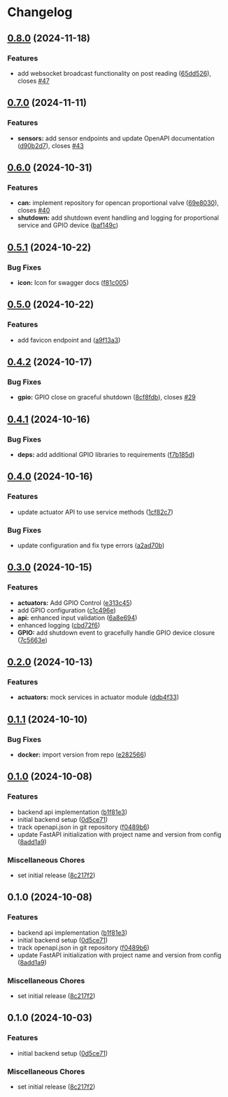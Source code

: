 # Changelog

## [0.8.0](https://github.com/FelizCoder/crewstand.backend/compare/v0.7.0...v0.8.0) (2024-11-18)


### Features

* add websocket broadcast functionality on post reading ([65dd526](https://github.com/FelizCoder/crewstand.backend/commit/65dd5260718fe6f2f1ecd6df5e362230ab5df16c)), closes [#47](https://github.com/FelizCoder/crewstand.backend/issues/47)

## [0.7.0](https://github.com/FelizCoder/crewstand.backend/compare/v0.6.0...v0.7.0) (2024-11-11)


### Features

* **sensors:** add sensor endpoints and update OpenAPI documentation ([d90b2d7](https://github.com/FelizCoder/crewstand.backend/commit/d90b2d73a52760f91cab78c414cc1944fe1d408c)), closes [#43](https://github.com/FelizCoder/crewstand.backend/issues/43)

## [0.6.0](https://github.com/FelizCoder/crewstand.backend/compare/v0.5.1...v0.6.0) (2024-10-31)


### Features

* **can:** implement repository for opencan proportional valve ([69e8030](https://github.com/FelizCoder/crewstand.backend/commit/69e8030ff684374b8589716151be87c6e5786564)), closes [#40](https://github.com/FelizCoder/crewstand.backend/issues/40)
* **shutdown:** add shutdown event handling and logging for proportional service and GPIO device ([baf149c](https://github.com/FelizCoder/crewstand.backend/commit/baf149cb7651fdea7c2a4f2a390a73cab2714bed))

## [0.5.1](https://github.com/FelizCoder/crewstand.backend/compare/v0.5.0...v0.5.1) (2024-10-22)


### Bug Fixes

* **icon:** Icon for swagger docs ([f81c005](https://github.com/FelizCoder/crewstand.backend/commit/f81c0050b373c73c02116ae075c9565f5102afd4))

## [0.5.0](https://github.com/FelizCoder/crewstand.backend/compare/v0.4.2...v0.5.0) (2024-10-22)


### Features

* add favicon endpoint and ([a9f13a3](https://github.com/FelizCoder/crewstand.backend/commit/a9f13a304d871a9aca45ebd0ada5b4742093a299))

## [0.4.2](https://github.com/FelizCoder/crewstand.backend/compare/v0.4.1...v0.4.2) (2024-10-17)


### Bug Fixes

* **gpio:** GPIO close on graceful shutdown ([8cf8fdb](https://github.com/FelizCoder/crewstand.backend/commit/8cf8fdbb85529745c1699d346f62a3d84a78d567)), closes [#29](https://github.com/FelizCoder/crewstand.backend/issues/29)

## [0.4.1](https://github.com/FelizCoder/crewstand.backend/compare/v0.4.0...v0.4.1) (2024-10-16)


### Bug Fixes

* **deps:** add additional GPIO libraries to requirements ([f7b185d](https://github.com/FelizCoder/crewstand.backend/commit/f7b185d4a5da987459109798518684b4248dd939))

## [0.4.0](https://github.com/FelizCoder/crewstand.backend/compare/v0.3.0...v0.4.0) (2024-10-16)


### Features

* update actuator API to use service methods ([1cf82c7](https://github.com/FelizCoder/crewstand.backend/commit/1cf82c7705afcb0d45f2d6261d6b265bb97f69d2))


### Bug Fixes

* update configuration and fix type errors ([a2ad70b](https://github.com/FelizCoder/crewstand.backend/commit/a2ad70b47a49d094f8345e4c09fb92d7f4748c87))

## [0.3.0](https://github.com/FelizCoder/crewstand.backend/compare/v0.2.0...v0.3.0) (2024-10-15)


### Features

* **actuators:** Add GPIO Control ([e313c45](https://github.com/FelizCoder/crewstand.backend/commit/e313c450f182ded8561320f462b506f451127fb2))
* add GPIO configuration ([c1c496e](https://github.com/FelizCoder/crewstand.backend/commit/c1c496ed79f0bcfd4c6be8e0fa2c52ad3f8636b2))
* **api:** enhanced input validation ([6a8e694](https://github.com/FelizCoder/crewstand.backend/commit/6a8e694e371725a4c9628fcec7e7007a24dc50e0))
* enhanced logging ([cbd72f6](https://github.com/FelizCoder/crewstand.backend/commit/cbd72f6809a413d6202cc37d1d2d6a39e19ea291))
* **GPIO:** add shutdown event to gracefully handle GPIO device closure ([7c5663e](https://github.com/FelizCoder/crewstand.backend/commit/7c5663e20f50726294989f28b79c2161c7551da4))

## [0.2.0](https://github.com/FelizCoder/crewstand.backend/compare/v0.1.1...v0.2.0) (2024-10-13)


### Features

* **actuators:** mock services in actuator module ([ddb4f33](https://github.com/FelizCoder/crewstand.backend/commit/ddb4f330315e370ea42bb0a38873fc2cbd3c992e))

## [0.1.1](https://github.com/FelizCoder/crewstand.backend/compare/v0.1.0...v0.1.1) (2024-10-10)


### Bug Fixes

* **docker:** import version from repo ([e282566](https://github.com/FelizCoder/crewstand.backend/commit/e28256669c582ca734b2cbfc50fd84c3631ff001))

## [0.1.0](https://github.com/FelizCoder/crewstand.backend/compare/v0.1.0...v0.1.0) (2024-10-08)


### Features

* backend api implementation ([b1f81e3](https://github.com/FelizCoder/crewstand.backend/commit/b1f81e3febc2fc0967b784b79c086ad00ff54c85))
* initial backend setup ([0d5ce71](https://github.com/FelizCoder/crewstand.backend/commit/0d5ce7192d351ba965b257beb164a5f8d1cabcd5))
* track openapi.json in git repository ([f0489b6](https://github.com/FelizCoder/crewstand.backend/commit/f0489b697ebde9b8a494536dea06aa13457caa38))
* update FastAPI initialization with project name and version from config ([8add1a9](https://github.com/FelizCoder/crewstand.backend/commit/8add1a9a5e83e8afc544cbeca0674716369fc011))


### Miscellaneous Chores

* set initial release ([8c217f2](https://github.com/FelizCoder/crewstand.backend/commit/8c217f246bc7ddc157c80dda1eb9cdf1c7cdbdbc))

## 0.1.0 (2024-10-08)


### Features

* backend api implementation ([b1f81e3](https://github.com/FelizCoder/crewstand.backend/commit/b1f81e3febc2fc0967b784b79c086ad00ff54c85))
* initial backend setup ([0d5ce71](https://github.com/FelizCoder/crewstand.backend/commit/0d5ce7192d351ba965b257beb164a5f8d1cabcd5))
* track openapi.json in git repository ([f0489b6](https://github.com/FelizCoder/crewstand.backend/commit/f0489b697ebde9b8a494536dea06aa13457caa38))
* update FastAPI initialization with project name and version from config ([8add1a9](https://github.com/FelizCoder/crewstand.backend/commit/8add1a9a5e83e8afc544cbeca0674716369fc011))


### Miscellaneous Chores

* set initial release ([8c217f2](https://github.com/FelizCoder/crewstand.backend/commit/8c217f246bc7ddc157c80dda1eb9cdf1c7cdbdbc))

## 0.1.0 (2024-10-03)


### Features

* initial backend setup ([0d5ce71](https://github.com/FelizCoder/crewstand.backend/commit/0d5ce7192d351ba965b257beb164a5f8d1cabcd5))


### Miscellaneous Chores

* set initial release ([8c217f2](https://github.com/FelizCoder/crewstand.backend/commit/8c217f246bc7ddc157c80dda1eb9cdf1c7cdbdbc))
